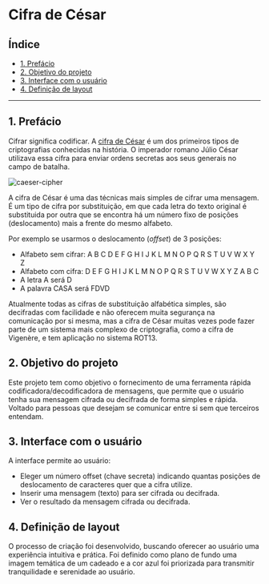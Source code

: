 # Cifra de César

## Índice

* [1. Prefácio](#1-prefácio)
* [2. Objetivo do projeto](#2-objetivo-do-projeto)
* [3. Interface com o usuário](#3-interface-com-usuário)
* [4. Definição de layout](#4-definição-layout)

***

## 1. Prefácio

Cifrar significa codificar. A [cifra de César](https://pt.wikipedia.org/wiki/Cifra_de_C%C3%A9sar)
é um dos primeiros tipos de criptografias conhecidas na história.
O imperador romano Júlio César utilizava essa cifra para enviar
ordens secretas aos seus generais no campo de batalha.

![caeser-cipher](https://user-images.githubusercontent.com/11894994/60990999-07ffdb00-a320-11e9-87d0-b7c291bc4cd1.png)

A cifra de César é uma das técnicas mais simples de cifrar uma mensagem. É um
tipo de cifra por substituição, em que cada letra do texto original é
substituida por outra que se encontra há um número fixo de posições
(deslocamento) mais a frente do mesmo alfabeto.

Por exemplo se usarmos o deslocamento (_offset_) de 3 posições:

* Alfabeto sem cifrar: A B C D E F G H I J K L M N O P Q R S T U V W X Y Z
* Alfabeto com cifra:  D E F G H I J K L M N O P Q R S T U V W X Y Z A B C
* A letra A será D
* A palavra CASA será FDVD

Atualmente todas as cifras de substituição alfabética simples, são decifradas
com facilidade e não oferecem muita segurança na comunicação por si mesma,
mas a cifra de César muitas vezes pode fazer parte de um sistema
mais complexo de criptografia, como
a cifra de Vigenère, e tem aplicação no sistema ROT13.




## 2. Objetivo do projeto

Este projeto tem como objetivo o fornecimento de uma ferramenta rápida codificadora/decodificadora de mensagens, que permite que o usuário tenha sua mensagem cifrada ou decifrada de forma simples e rápida. 
Voltado para pessoas que desejam se comunicar entre si sem que terceiros entendam.




## 3. Interface com o usuário

A interface permite ao usuário:

* Eleger um número offset (chave secreta) indicando quantas posições de deslocamento de caracteres 
  quer que a cifra utilize.
* Inserir uma mensagem (texto) para ser cifrada ou decifrada.
* Ver o resultado da mensagem cifrada ou decifrada.




## 4. Definição de layout

O processo de criação foi desenvolvido, buscando oferecer ao usuário uma experiência intuitiva e prática. 
Foi definido como plano de fundo uma imagem temática de um cadeado e a cor azul foi priorizada para transmitir tranquilidade e serenidade ao usuário.

